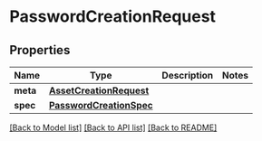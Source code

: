 # PasswordCreationRequest

## Properties
Name | Type | Description | Notes
------------ | ------------- | ------------- | -------------
**meta** | [**AssetCreationRequest**](AssetCreationRequest.md) |  | 
**spec** | [**PasswordCreationSpec**](PasswordCreationSpec.md) |  | 

[[Back to Model list]](../README.md#documentation-for-models) [[Back to API list]](../README.md#documentation-for-api-endpoints) [[Back to README]](../README.md)

